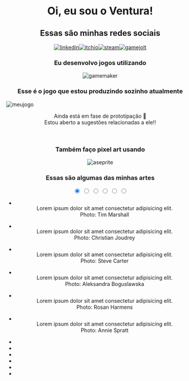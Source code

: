 <h1 align="center" style="text-align:center;">Oi, eu sou o Ventura!</h1>
<h2 align="center" style="text-align:center">Essas são minhas redes sociais</h2>
<div align="center" class="container" style="display: flex; justify-content: center; align-items: center">
    <a href="https://www.linkedin.com/in/jo%C3%A3o-vitor-ventura-b2777626a/"><img src="https://img.shields.io/badge/LinkedIn-0077B5?style=for-the-badge&logo=linkedin&logoColor=white" title="linkedin"/></a>
    <a href="https://afcventura.itch.io/"><img src="https://img.shields.io/badge/Itch.io-FA5C5C?style=for-the-badge&logo=itchdotio&logoColor=white" title="itchio"/></a>
    <a href="https://steamcommunity.com/profiles/76561198795887050/"><img src="https://img.shields.io/badge/Steam-000000.svg?style=for-the-badge&logo=Steam&logoColor=white" title="steam"/></a>
    <a href="https://gamejolt.com/@AFCVentura"><img src="https://img.shields.io/badge/Game%20Jolt-CCFF00.svg?style=for-the-badge&logo=Game-Jolt&logoColor=black" title="gamejolt"/></a>
</div>
    
<h3 align="center" style="text-align:center">Eu desenvolvo jogos utilizando</h3>
<div align="center" class="container" style="display: flex; justify-content: center; align-items: center">
<img src="https://img.shields.io/badge/Gamemaker-000000.svg?style=for-the-badge&logo=Gamemaker&logoColor=white" title="gamemaker"/></div>
<h3 align="center" style="text-align:center">Esse é o jogo que estou produzindo sozinho atualmente</h3>
<img align="center" src="https://i.imgur.com/HFJEXHg.png" title="meujogo"/>
<p align="center" style="text-align: center">Ainda está em fase de prototipação 🙁<br>
Estou aberto a sugestões relacionadas a ele!!</p>
<br>
<h3 align="center" style="text-align:center">Também faço pixel art usando</h3>
<div align="center" class="container" style="display: flex; justify-content: center; align-items: center">
<img src="https://img.shields.io/badge/Aseprite-7D929E.svg?style=for-the-badge&logo=Aseprite&logoColor=white" title="aseprite"/></div>

<h3 align="center" style="text-align: center">Essas são algumas das minhas artes</h3>

<div align="center" class="container" style="display: flex; justify-content: center; align-items: center">
    <section>
    <div class="container">
        <div class="carousel">
            <input type="radio" name="slides" checked="checked" id="slide-1">
            <input type="radio" name="slides" id="slide-2">
            <input type="radio" name="slides" id="slide-3">
            <input type="radio" name="slides" id="slide-4">
            <input type="radio" name="slides" id="slide-5">
            <input type="radio" name="slides" id="slide-6">
            <ul class="carousel__slides">
                <li class="carousel__slide">
                    <figure>
                        <div>
                            <img src="https://picsum.photos/id/1041/800/450" alt="">
                        </div>
                        <figcaption>
                            Lorem ipsum dolor sit amet consectetur adipisicing elit.
                            <span class="credit">Photo: Tim Marshall</span>
                        </figcaption>
                    </figure>
                </li>
                <li class="carousel__slide">
                    <figure>
                        <div>
                            <img src="https://picsum.photos/id/1043/800/450" alt="">
                        </div>
                        <figcaption>
                            Lorem ipsum dolor sit amet consectetur adipisicing elit.
                            <span class="credit">Photo: Christian Joudrey</span>                            
                        </figcaption>
                    </figure>
                </li>
                <li class="carousel__slide">
                    <figure>
                        <div>
                            <img src="https://picsum.photos/id/1044/800/450" alt="">
                        </div>
                        <figcaption>
                            Lorem ipsum dolor sit amet consectetur adipisicing elit.
                            <span class="credit">Photo: Steve Carter</span>                            
                        </figcaption>
                    </figure>
                </li>
                <li class="carousel__slide">
                    <figure>
                        <div>
                            <img src="https://picsum.photos/id/1045/800/450" alt="">
                        </div>
                        <figcaption>
                            Lorem ipsum dolor sit amet consectetur adipisicing elit.
                            <span class="credit">Photo: Aleksandra Boguslawska</span>                            
                        </figcaption>
                    </figure>
                </li>
                <li class="carousel__slide">
                    <figure>
                        <div>
                            <img src="https://picsum.photos/id/1049/800/450" alt="">
                        </div>
                        <figcaption>
                            Lorem ipsum dolor sit amet consectetur adipisicing elit.
                            <span class="credit">Photo: Rosan Harmens</span>                            
                        </figcaption>
                    </figure>
                </li>
                <li class="carousel__slide">
                    <figure>
                        <div>
                            <img src="https://picsum.photos/id/1052/800/450" alt="">
                        </div>
                        <figcaption>
                            Lorem ipsum dolor sit amet consectetur adipisicing elit.
                            <span class="credit">Photo: Annie Spratt</span>                            
                        </figcaption>
                    </figure>
                </li>
            </ul>    
            <ul class="carousel__thumbnails">
                <li>
                    <label for="slide-1"><img src="https://picsum.photos/id/1041/150/150" alt=""></label>
                </li>
                <li>
                    <label for="slide-2"><img src="https://picsum.photos/id/1043/150/150" alt=""></label>
                </li>
                <li>
                    <label for="slide-3"><img src="https://picsum.photos/id/1044/150/150" alt=""></label>
                </li>
                <li>
                    <label for="slide-4"><img src="https://picsum.photos/id/1045/150/150" alt=""></label>
                </li>
                <li>
                    <label for="slide-5"><img src="https://picsum.photos/id/1049/150/150" alt=""></label>
                </li>
                <li>
                    <label for="slide-6"><img src="https://picsum.photos/id/1052/150/150" alt=""></label>
                </li>
            </ul>
        </div>
    </div>
</section>
</div>
<style>
@mixin aspect-ratio($width, $height) {
  position: relative;
    
  &:before {
    display: block;
    content: "";
    width: 100%;
    padding-top: ($height / $width) * 100%;
  }
    
  > img {
        position: absolute;
        top: 0;
        left: 0;
        right: 0;
        bottom: 0;
        width: 100%;
        height: 100%;
  }
}

// Styling

section {
    background: #F4F4F4;
    padding: 50px 0;
}

.container {
    max-width: 1044px;
    margin: 0 auto;
    padding: 0 20px;
}

.carousel {
    display: block;
    text-align: left;
    position: relative;
    margin-bottom: 22px;
    
    > input {
        clip: rect(1px, 1px, 1px, 1px);
        clip-path: inset(50%);
        height: 1px;
        width: 1px;
        margin: -1px;
        overflow: hidden;
        padding: 0;
        position: absolute;
        
        &:nth-of-type(6):checked ~ .carousel__slides .carousel__slide:first-of-type { margin-left: -500%; }
        &:nth-of-type(5):checked ~ .carousel__slides .carousel__slide:first-of-type { margin-left: -400%; }
        &:nth-of-type(4):checked ~ .carousel__slides .carousel__slide:first-of-type { margin-left: -300%; }
        &:nth-of-type(3):checked ~ .carousel__slides .carousel__slide:first-of-type { margin-left: -200%; }
        &:nth-of-type(2):checked ~ .carousel__slides .carousel__slide:first-of-type { margin-left: -100%; }
        &:nth-of-type(1):checked ~ .carousel__slides .carousel__slide:first-of-type { margin-left: 0%; }
        
        &:nth-of-type(1):checked ~ .carousel__thumbnails li:nth-of-type(1) { box-shadow: 0px 0px 0px 5px rgba(0,0,255,0.5); }
        &:nth-of-type(2):checked ~ .carousel__thumbnails li:nth-of-type(2) { box-shadow: 0px 0px 0px 5px rgba(0,0,255,0.5); }
        &:nth-of-type(3):checked ~ .carousel__thumbnails li:nth-of-type(3) { box-shadow: 0px 0px 0px 5px rgba(0,0,255,0.5); }
        &:nth-of-type(4):checked ~ .carousel__thumbnails li:nth-of-type(4) { box-shadow: 0px 0px 0px 5px rgba(0,0,255,0.5); }
        &:nth-of-type(5):checked ~ .carousel__thumbnails li:nth-of-type(5) { box-shadow: 0px 0px 0px 5px rgba(0,0,255,0.5); }
        &:nth-of-type(6):checked ~ .carousel__thumbnails li:nth-of-type(6) { box-shadow: 0px 0px 0px 5px rgba(0,0,255,0.5); }
    }
}

.carousel__slides {
    position: relative;
    z-index: 1;
    padding: 0;
    margin: 0;
    overflow: hidden;
    white-space: nowrap;
    box-sizing: border-box;
    display: flex;
}

.carousel__slide {
    position: relative;
    display: block;
    flex: 1 0 100%;
    width: 100%;
    height: 100%;
    overflow: hidden;
    transition: all 300ms ease-out;
    vertical-align: top;
    box-sizing: border-box;
    white-space: normal;
    
    figure {
        display: flex;
        margin: 0;
    }
    
    div {
        @include aspect-ratio(3, 2);
        width: 100%;
    }
    
    img {
        display: block;
        flex: 1 1 auto;
        object-fit: cover;
    }
    
    figcaption {
        align-self: flex-end;
        padding: 20px 20px 0 20px;
        flex: 0 0 auto;
        width: 25%;
        min-width: 150px;
    }
    
    .credit {
        margin-top: 1rem;
        color: rgba(0, 0, 0, 0.5);
        display: block;        
    }
    
    &.scrollable {
        overflow-y: scroll;
    }
}

.carousel__thumbnails {
    list-style: none;
    padding: 0;
    margin: 0;
    display: flex;
    
    margin: 0 -10px;
    
    .carousel__slides + & {
        margin-top: 20px;
    }
    
    li {        
        flex: 1 1 auto;
        max-width: calc((100% / 6) - 20px);  
        margin: 0 10px;
        transition: all 300ms ease-in-out;
    }
    
    label {
        display: block;
        @include aspect-ratio(1,1);
        
                  
        &:hover,
        &:focus {
            cursor: pointer;
            
            img {
                box-shadow: 0px 0px 0px 1px rgba(0,0,0,0.25);
                transition: all 300ms ease-in-out;
            }
        }
    }
    
    img {
        display: block;
        width: 100%;
        height: 100%;
        object-fit: cover;
    }
}
</style>
